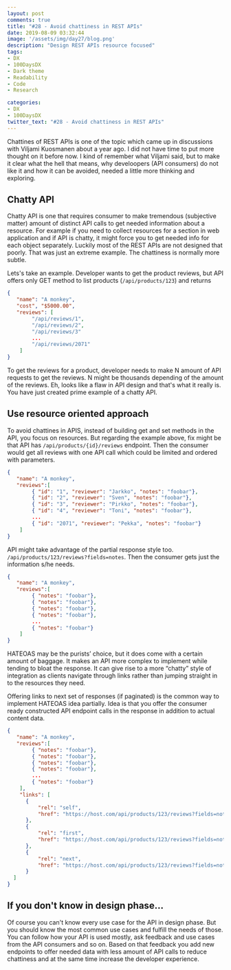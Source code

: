 ```yaml
---
layout: post
comments: true
title: "#28 - Avoid chattiness in REST APIs"
date: 2019-08-09 03:32:44
image: '/assets/img/day27/blog.png'
description: "Design REST APIs resource focused"
tags:
- DX 
- 100DaysDX
- Dark theme
- Readability
- Code
- Research

categories:
- DX
- 100DaysDX
twitter_text: "#28 - Avoid chattiness in REST APIs"
---
```


Chattines of REST APIs is one of the topic which came up in discussions with Viljami Kuosmanen about a year ago. I did not have time to put more thought on it before now. I kind of remember what Viljami said, but to make it clear what the hell that means, why develoopers (API consumers) do not like it and how it can be avoided, needed a little more thinking and exploring. 

## Chatty API

Chatty API is one that requires consumer to make tremendous (subjective matter) amount of distinct API calls to get needed information about a resource. For example if you need to collect resources for a section in web application and if API is chatty, it might force you to get needed info for each object separately. Luckily most of the REST APIs are not designed that poorly. That was just an extreme example. The chattiness is normally more subtle. 

Lets's take an example. Developer wants to get the product reviews, but API offers only GET method to list products (`/api/products/123`) and returns

```json
{
   "name": "A monkey",
   "cost", "$5000.00",
   "reviews": [
        "/api/reviews/1",
        "/api/reviews/2",
        "/api/reviews/3"
        ...
        "/api/reviews/2071"
    ]
}

```
To get the reviews for a product, developer needs to make N amount of API requests to get the reviews. N might be thousands depending of the amount of the reviews. Eh, looks like a flaw in API design and that's what it really is. You have just created prime example of a chatty API. 

## Use resource oriented approach

To avoid chattines in APIS, instead of building get and set methods in the API, you focus on resources. But regarding the example above, fix might be that API has `/api/products/{id}/reviews` endpoint. Then the consumer would get all reviews with one API call which could be limited and ordered with parameters. 

```json
{
   "name": "A monkey",
   "reviews":[
        { "id": "1", "reviewer": "Jarkko", "notes": "foobar"},
        { "id": "2", "reviewer": "Sven", "notes": "foobar"},
        { "id": "3", "reviewer": "Pirkko", "notes": "foobar"},
        { "id": "4", "reviewer": "Toni", "notes": "foobar"},
        ...
        { "id": "2071", "reviewer": "Pekka", "notes": "foobar"} 
    ]
}
```
API might take advantage of the partial response style too. ```/api/products/123/reviews?fields=notes```. Then the consumer gets just the information s/he needs. 

```json
{
   "name": "A monkey",
   "reviews":[
        { "notes": "foobar"},
        { "notes": "foobar"},
        { "notes": "foobar"},
        { "notes": "foobar"},
        ...
        { "notes": "foobar"} 
    ]
}
```

HATEOAS may be the purists’ choice, but it does come with a certain amount of baggage. It makes an API more complex to implement while tending to bloat the response. It can give rise to a more “chatty” style of integration as clients navigate through links rather than jumping straight in to the resources they need. 

Offering links to next set of responses (if paginated) is the common way to implement HATEOAS idea partially. Idea is that you offer the consumer ready constructed API endpoint calls in the response in addition to actual content data. 

```json
{
   "name": "A monkey",
   "reviews":[
        { "notes": "foobar"},
        { "notes": "foobar"},
        { "notes": "foobar"},
        { "notes": "foobar"},
        ...
        { "notes": "foobar"} 
    ],
    "links": [
      {
          "rel": "self",
          "href": "https://host.com/api/products/123/reviews?fields=notes&limit=30",
      },
      {
          "rel": "first",
          "href": "https://host.com/api/products/123/reviews?fields=notes&limit=30?from=0",
      },
      {
          "rel": "next",
          "href": "https://host.com/api/products/123/reviews?fields=notes&limit=30&from=30",
      }
  ]
}
```


## If you don't know in design phase...

Of course you can't know every use case for the API in design phase. But you should know the most common use cases and fulfill the needs of those. You can follow how your API is used mostly, ask feedback and use cases from the API consumers and so on. Based on that feedback you add new endpoints to offer needed data with less amount of API calls to reduce chattiness and at the same time increase the developer experience. 